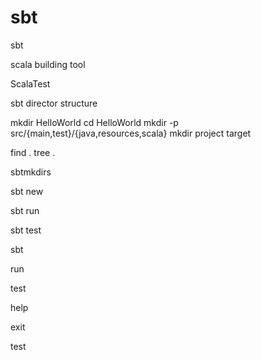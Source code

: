 
# sbt

sbt 

scala building tool

ScalaTest


sbt director structure

mkdir HelloWorld
cd HelloWorld
mkdir -p src/{main,test}/{java,resources,scala}
mkdir project target

find .
tree .

sbtmkdirs

sbt new


sbt run

sbt test

sbt

run

test

help

exit

test